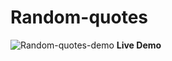 # Random-quotes
![Random-quotes-demo](https://user-images.githubusercontent.com/100797809/170146123-59a461e7-3b03-49e7-a824-47907a8b397f.png)
**Live Demo**
